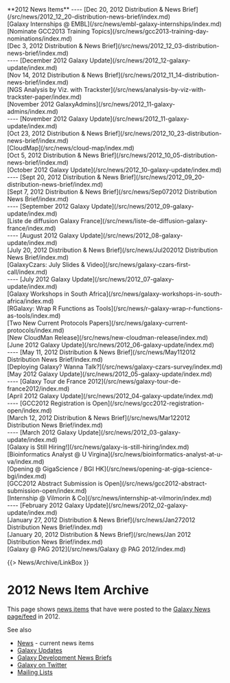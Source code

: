 <div class='linkbox'>
**2012 News Items**
----
[Dec 20, 2012 Distribution & News Brief](/src/news/2012_12_20-distribution-news-brief/index.md)<br />
[Galaxy Internships @ EMBL](/src/news/embl-galaxy-internships/index.md)<br />
[Nominate GCC2013 Training Topics](/src/news/gcc2013-training-day-nominations/index.md)<br />
[Dec 3, 2012 Distribution & News Brief](/src/news/2012_12_03-distribution-news-brief/index.md)<br />
----
[December 2012 Galaxy Update](/src/news/2012_12-galaxy-update/index.md)<br />
[Nov 14, 2012 Distribution & News Brief](/src/news/2012_11_14-distribution-news-brief/index.md)<br />
[NGS Analysis by Viz. with Trackster](/src/news/analysis-by-viz-with-trackster-paper/index.md)<br />
[November 2012 GalaxyAdmins](/src/news/2012_11-galaxy-admins/index.md)<br />
----
[November 2012 Galaxy Update](/src/news/2012_11-galaxy-update/index.md)<br />
[Oct 23, 2012 Distribution & News Brief](/src/news/2012_10_23-distribution-news-brief/index.md)<br />
[CloudMap](/src/news/cloud-map/index.md)<br />
[Oct 5, 2012 Distribution & News Brief](/src/news/2012_10_05-distribution-news-brief/index.md)<br />
[October 2012 Galaxy Update](/src/news/2012_10-galaxy-update/index.md)<br />
----
[Sept 20, 2012 Distribution & News Brief](/src/news/2012_09_20-distribution-news-brief/index.md)<br />
[Sept 7, 2012 Distribution & News Brief](/src/news/Sep072012 Distribution News Brief/index.md)<br />
----
[September 2012 Galaxy Update](/src/news/2012_09-galaxy-update/index.md)<br />
[Liste de diffusion Galaxy France](/src/news/liste-de-diffusion-galaxy-france/index.md)<br />
----
[August 2012 Galaxy Update](/src/news/2012_08-galaxy-update/index.md)<br />
[July 20, 2012 Distribution & News Brief](/src/news/Jul202012 Distribution News Brief/index.md)<br />
[GalaxyCzars: July Slides & Video](/src/news/galaxy-czars-first-call/index.md)<br />
----
[July 2012 Galaxy Update](/src/news/2012_07-galaxy-update/index.md)<br />
[Galaxy Workshops in South Africa](/src/news/galaxy-workshops-in-south-africa/index.md)<br />
[RGalaxy: Wrap R Functions as Tools](/src/news/r-galaxy-wrap-r-functions-as-tools/index.md)<br />
[Two New Current Protocols Papers](/src/news/galaxy-current-protocols/index.md)<br />
[New CloudMan Release](/src/news/new-cloudman-release/index.md)<br />
[June 2012 Galaxy Update](/src/news/2012_06-galaxy-update/index.md)<br />
----
[May 11, 2012 Distribution & News Brief](/src/news/May112012 Distribution News Brief/index.md)<br />
[Deploying Galaxy? Wanna Talk?](/src/news/galaxy-czars-survey/index.md)<br />
[May 2012 Galaxy Update](/src/news/2012_05-galaxy-update/index.md)<br />
----
[Galaxy Tour de France 2012](/src/news/galaxy-tour-de-france2012/index.md)<br />
[April 2012 Galaxy Update](/src/news/2012_04-galaxy-update/index.md)<br />
----
[GCC2012 Registration is Open](/src/news/gcc2012-registration-open/index.md)<br />
[March 12, 2012 Distribution & News Brief](/src/news/Mar122012 Distribution News Brief/index.md)<br />
----
[March 2012 Galaxy Update](/src/news/2012_03-galaxy-update/index.md)<br />
[Galaxy is Still Hiring!](/src/news/galaxy-is-still-hiring/index.md)<br />
[Bioinformatics Analyst @ U Virgina](/src/news/bioinformatics-analyst-at-u-va/index.md)<br />
[Opening @ GigaScience / BGI HK](/src/news/opening-at-giga-science-bgi/index.md)<br />
[GCC2012 Abstract Submission is Open](/src/news/gcc2012-abstract-submission-open/index.md)<br />
[Internship @ Vilmorin & Co](/src/news/internship-at-vilmorin/index.md)<br />
----
[February 2012 Galaxy Update](/src/news/2012_02-galaxy-update/index.md)<br />
[January 27, 2012 Distribution & News Brief](/src/news/Jan272012 Distribution News Brief/index.md)<br />
[January 20, 2012 Distribution & News Brief](/src/news/Jan 2012 Distribution News Brief/index.md)<br />
[Galaxy @ PAG 2012](/src/news/Galaxy @ PAG 2012/index.md)<br />
</div>

{{> News/Archive/LinkBox }}

# 2012 News Item Archive

This page shows [news items](/src/news/index.md) that have were posted to the [Galaxy News page/feed](/src/news/index.md) in 2012.

See also 
* [News](/src/news/index.md) - current news items
* [Galaxy Updates](/src/galaxy-updates/index.md)
* [Galaxy Development News Briefs](/src/dev-news-briefs/index.md)
* [Galaxy on Twitter](/src/galaxy-on-twitter/index.md)
* [Mailing Lists](/src/mailing-lists/index.md)

<div class='newsItemList'>
 

